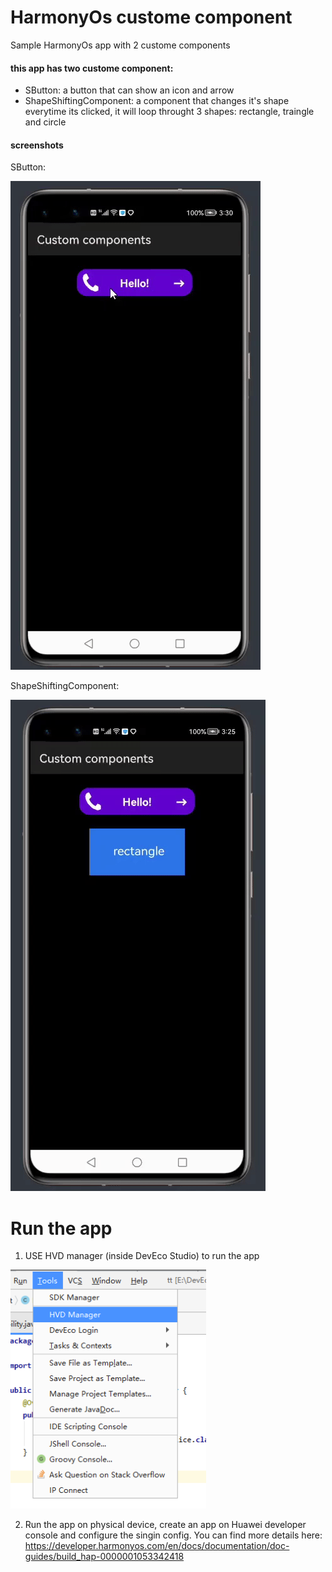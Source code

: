 # HarmonyOs custome component
Sample HarmonyOs app with 2 custome components

#### this app has two custome component:

- SButton: a button that can show an icon and arrow
- ShapeShiftingComponent: a component that changes it's shape everytime its clicked, it will loop throught 3 shapes: rectangle, traingle and circle


#### screenshots

SButton:

![SButton](https://github.com/megaacheyounes/harmonycc/blob/master/images/c1.gif "SButton custome component")

ShapeShiftingComponent:

![ShapeShiftingButton](https://github.com/megaacheyounes/harmonycc/blob/master/images/c2.gif "shape shifting custome component")


# Run the app
1. USE HVD manager (inside DevEco Studio) to run the app                                                      


![HVD MANAGER](https://github.com/megaacheyounes/harmonycc/blob/master/images/hvd.png "HVD manager in DevEco studio")

2. Run the app on physical device, create an app on Huawei developer console and configure the singin config. You can find more details here: https://developer.harmonyos.com/en/docs/documentation/doc-guides/build_hap-0000001053342418
